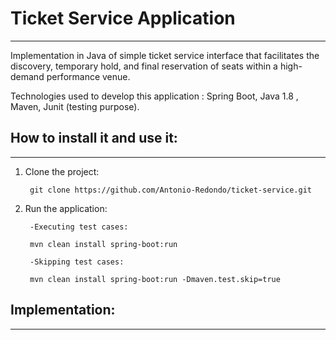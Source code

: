 # Ticket Service Application
---

Implementation in Java of simple ticket service interface that facilitates the discovery, temporary hold, and final reservation of seats within a high-demand performance venue.

Technologies used to develop this application : Spring Boot, Java 1.8 , Maven, Junit (testing purpose).

## How to install it and use it:
---

1. Clone the project:

        git clone https://github.com/Antonio-Redondo/ticket-service.git

2. Run the application:

        -Executing test cases:

        mvn clean install spring-boot:run

        -Skipping test cases:

        mvn clean install spring-boot:run -Dmaven.test.skip=true

## Implementation:
---









   
